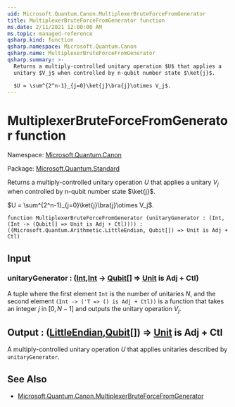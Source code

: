 ```yaml
---
uid: Microsoft.Quantum.Canon.MultiplexerBruteForceFromGenerator
title: MultiplexerBruteForceFromGenerator function
ms.date: 2/11/2021 12:00:00 AM
ms.topic: managed-reference
qsharp.kind: function
qsharp.namespace: Microsoft.Quantum.Canon
qsharp.name: MultiplexerBruteForceFromGenerator
qsharp.summary: >-
  Returns a multiply-controlled unitary operation $U$ that applies a
  unitary $V_j$ when controlled by n-qubit number state $\ket{j}$.

  $U = \sum^{2^n-1}_{j=0}\ket{j}\bra{j}\otimes V_j$.
---
```


# MultiplexerBruteForceFromGenerator function

Namespace: [Microsoft.Quantum.Canon](xref:Microsoft.Quantum.Canon)

Package: [Microsoft.Quantum.Standard](https://nuget.org/packages/Microsoft.Quantum.Standard)


Returns a multiply-controlled unitary operation $U$ that applies aunitary $V_j$ when controlled by n-qubit number state $\ket{j}$.$U = \sum^{2^n-1}_{j=0}\ket{j}\bra{j}\otimes V_j$.

```qsharp
function MultiplexerBruteForceFromGenerator (unitaryGenerator : (Int, (Int -> (Qubit[] => Unit is Adj + Ctl)))) : ((Microsoft.Quantum.Arithmetic.LittleEndian, Qubit[]) => Unit is Adj + Ctl)
```


## Input

### unitaryGenerator : ([Int](xref:microsoft.quantum.lang-ref.int),[Int](xref:microsoft.quantum.lang-ref.int) -> [Qubit](xref:microsoft.quantum.lang-ref.qubit)[] => [Unit](xref:microsoft.quantum.lang-ref.unit)  is Adj + Ctl)

A tuple where the first element `Int` is the number of unitaries $N$,and the second element `(Int -> ('T => () is Adj + Ctl))`is a function that takes an integer $j$ in $[0,N-1]$ and outputs the unitaryoperation $V_j$.



## Output : ([LittleEndian](xref:Microsoft.Quantum.Arithmetic.LittleEndian),[Qubit](xref:microsoft.quantum.lang-ref.qubit)[]) => [Unit](xref:microsoft.quantum.lang-ref.unit)  is Adj + Ctl

A multiply-controlled unitary operation $U$ that applies unitariesdescribed by `unitaryGenerator`.

## See Also

- [Microsoft.Quantum.Canon.MultiplexerBruteForceFromGenerator](xref:Microsoft.Quantum.Canon.MultiplexerBruteForceFromGenerator)